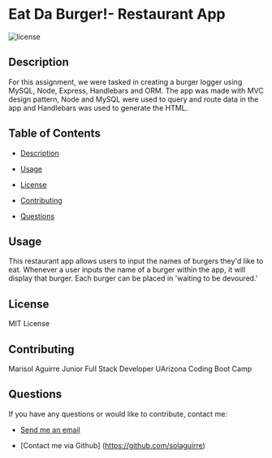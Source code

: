 # Eat Da Burger!- Restaurant App
  
  ![license](https://img.shields.io/badge/License-MIT-green.svg)
  
  ## Description 
For this assignment, we were tasked in creating a burger logger using MySQL, Node, Express, Handlebars and ORM. The app was made with MVC design pattern, Node and MySQL were used to query and route data in the app and Handlebars was used to generate the HTML. 

  ## Table of Contents

 * [Description](#description)
    
 * [Usage](#usage)
    
 * [License](#license)
    
 * [Contributing](#contributing)
    
 * [Questions](#questions)

 
  ## Usage 
This restaurant app allows users to input the names of burgers they'd like to eat. Whenever a user inputs the name of a burger within the app, it will display that burger. Each burger can be placed in 'waiting to be devoured.' 
 
  ## License 
MIT License
 
  ## Contributing 
Marisol Aguirre
Junior Full Stack Developer
UArizona Coding Boot Camp
  
  ## Questions 
 If you have any questions or would like to contribute, contact me:
  
* [Send me an email](mailto:soulaguirre@gmail.com.com)
  
* [Contact me via Github] (https://github.com/solaguirre)
  